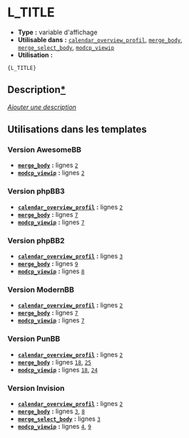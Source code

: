 # L_TITLE
* __Type__ __:__ variable d'affichage
* __Utilisable dans__ __:__ [`calendar_overview_profil`](../tpl/calendar_overview_profil.md#readme), [`merge_body`](../tpl/merge_body.md#readme), [`merge_select_body`](../tpl/merge_select_body.md#readme), [`modcp_viewip`](../tpl/modcp_viewip.md#readme)
* __Utilisation__ __:__

```smarty
{L_TITLE}
```

## Description[*](https://fa-tvars.appspot.com/var/L_TITLE)
[*Ajouter une description*](https://fa-tvars.appspot.com/var/L_TITLE)

## Utilisations dans les templates

### Version AwesomeBB
* __[`merge_body`](../tpl/merge_body.md#readme)__ __:__ lignes [`2`](../src/awesomebb/merge_body.tpl#L2)
* __[`modcp_viewip`](../tpl/modcp_viewip.md#readme)__ __:__ lignes [`2`](../src/awesomebb/modcp_viewip.tpl#L2)

### Version phpBB3
* __[`calendar_overview_profil`](../tpl/calendar_overview_profil.md#readme)__ __:__ lignes [`2`](../src/prosilver/calendar_overview_profil.tpl#L2)
* __[`merge_body`](../tpl/merge_body.md#readme)__ __:__ lignes [`7`](../src/prosilver/merge_body.tpl#L7)
* __[`modcp_viewip`](../tpl/modcp_viewip.md#readme)__ __:__ lignes [`7`](../src/prosilver/modcp_viewip.tpl#L7)

### Version phpBB2
* __[`calendar_overview_profil`](../tpl/calendar_overview_profil.md#readme)__ __:__ lignes [`3`](../src/subsilver/calendar_overview_profil.tpl#L3)
* __[`merge_body`](../tpl/merge_body.md#readme)__ __:__ lignes [`9`](../src/subsilver/merge_body.tpl#L9)
* __[`modcp_viewip`](../tpl/modcp_viewip.md#readme)__ __:__ lignes [`8`](../src/subsilver/modcp_viewip.tpl#L8)

### Version ModernBB
* __[`calendar_overview_profil`](../tpl/calendar_overview_profil.md#readme)__ __:__ lignes [`2`](../src/modernbb/calendar_overview_profil.tpl#L2)
* __[`merge_body`](../tpl/merge_body.md#readme)__ __:__ lignes [`7`](../src/modernbb/merge_body.tpl#L7)
* __[`modcp_viewip`](../tpl/modcp_viewip.md#readme)__ __:__ lignes [`7`](../src/modernbb/modcp_viewip.tpl#L7)

### Version PunBB
* __[`calendar_overview_profil`](../tpl/calendar_overview_profil.md#readme)__ __:__ lignes [`2`](../src/punbb/calendar_overview_profil.tpl#L2)
* __[`merge_body`](../tpl/merge_body.md#readme)__ __:__ lignes [`18`](../src/punbb/merge_body.tpl#L18), [`25`](../src/punbb/merge_body.tpl#L25)
* __[`modcp_viewip`](../tpl/modcp_viewip.md#readme)__ __:__ lignes [`18`](../src/punbb/modcp_viewip.tpl#L18), [`24`](../src/punbb/modcp_viewip.tpl#L24)

### Version Invision
* __[`calendar_overview_profil`](../tpl/calendar_overview_profil.md#readme)__ __:__ lignes [`2`](../src/invision/calendar_overview_profil.tpl#L2)
* __[`merge_body`](../tpl/merge_body.md#readme)__ __:__ lignes [`3`](../src/invision/merge_body.tpl#L3), [`8`](../src/invision/merge_body.tpl#L8)
* __[`merge_select_body`](../tpl/merge_select_body.md#readme)__ __:__ lignes [`3`](../src/invision/merge_select_body.tpl#L3)
* __[`modcp_viewip`](../tpl/modcp_viewip.md#readme)__ __:__ lignes [`4`](../src/invision/modcp_viewip.tpl#L4), [`9`](../src/invision/modcp_viewip.tpl#L9)

